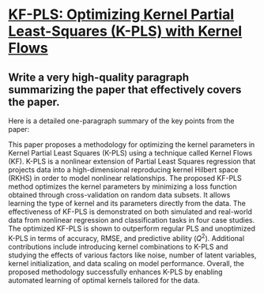 # [KF-PLS: Optimizing Kernel Partial Least-Squares (K-PLS) with Kernel   Flows](https://arxiv.org/abs/2312.06547)

## Write a very high-quality paragraph summarizing the paper that effectively covers the paper.

 Here is a detailed one-paragraph summary of the key points from the paper:

This paper proposes a methodology for optimizing the kernel parameters in Kernel Partial Least Squares (K-PLS) using a technique called Kernel Flows (KF). K-PLS is a nonlinear extension of Partial Least Squares regression that projects data into a high-dimensional reproducing kernel Hilbert space (RKHS) in order to model nonlinear relationships. The proposed KF-PLS method optimizes the kernel parameters by minimizing a loss function obtained through cross-validation on random data subsets. It allows learning the type of kernel and its parameters directly from the data. The effectiveness of KF-PLS is demonstrated on both simulated and real-world data from nonlinear regression and classification tasks in four case studies. The optimized KF-PLS is shown to outperform regular PLS and unoptimized K-PLS in terms of accuracy, RMSE, and predictive ability ($Q^2$). Additional contributions include introducing kernel combinations to K-PLS and studying the effects of various factors like noise, number of latent variables, kernel initialization, and data scaling on model performance. Overall, the proposed methodology successfully enhances K-PLS by enabling automated learning of optimal kernels tailored for the data.
